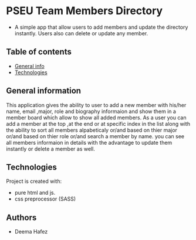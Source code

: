 
# PSEU Team Members Directory

* A simple app that allow users to add members and update the directory instantly. Users also can delete or update any member. 

## Table of contents
* [General info](#general-info)
* [Technologies](#technologies)

## General information
This application gives the ability to user to add a new member with his/her name, email ,major, role and biography informaion and show them in a member board which allow to show all  added members. As a user you can add a member at the top ,at the end or at specific index in the list along with the ability to sort all members alpabeticaly or/and based on thier major or/and based on thier role or/and search a member by name. you can see all members informaion in details with the advantage to update them instantly or delete a member as well.

## Technologies
Project is created with:
* pure html and js.
* css preprocessor (SASS)

## Authors
* Deema Hafez
